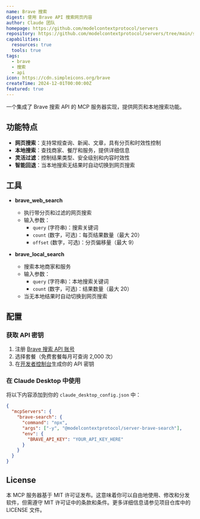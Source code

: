 ```yaml
---
name: Brave 搜索
digest: 使用 Brave API 搜索网页内容
author: Claude 团队
homepage: https://github.com/modelcontextprotocol/servers
repository: https://github.com/modelcontextprotocol/servers/tree/main/src/brave-search
capabilities:
  resources: true
  tools: true
tags:
  - brave
  - 搜索
  - api
icon: https://cdn.simpleicons.org/brave
createTime: 2024-12-01T00:00:00Z
featured: true
---
```


一个集成了 Brave 搜索 API 的 MCP 服务器实现，提供网页和本地搜索功能。

## 功能特点

- **网页搜索**：支持常规查询、新闻、文章，具有分页和时效性控制
- **本地搜索**：查找商家、餐厅和服务，提供详细信息
- **灵活过滤**：控制结果类型、安全级别和内容时效性
- **智能回退**：当本地搜索无结果时自动切换到网页搜索

## 工具

- **brave_web_search**

  - 执行带分页和过滤的网页搜索
  - 输入参数：
    - `query` (字符串)：搜索关键词
    - `count` (数字，可选)：每页结果数量（最大 20）
    - `offset` (数字，可选)：分页偏移量（最大 9）

- **brave_local_search**
  - 搜索本地商家和服务
  - 输入参数：
    - `query` (字符串)：本地搜索关键词
    - `count` (数字，可选)：结果数量（最大 20）
  - 当无本地结果时自动切换到网页搜索

## 配置

### 获取 API 密钥

1. 注册 [Brave 搜索 API 账号](https://brave.com/search/api/)
2. 选择套餐（免费套餐每月可查询 2,000 次）
3. 在[开发者控制台](https://api.search.brave.com/app/keys)生成你的 API 密钥

### 在 Claude Desktop 中使用

将以下内容添加到你的 `claude_desktop_config.json` 中：

```json
{
  "mcpServers": {
    "brave-search": {
      "command": "npx",
      "args": ["-y", "@modelcontextprotocol/server-brave-search"],
      "env": {
        "BRAVE_API_KEY": "YOUR_API_KEY_HERE"
      }
    }
  }
}
```

## License

本 MCP 服务器基于 MIT 许可证发布。这意味着你可以自由地使用、修改和分发软件，但需遵守 MIT 许可证中的条款和条件。更多详细信息请参见项目仓库中的 LICENSE 文件。
